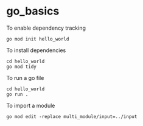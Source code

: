 # go_basics

To enable dependency tracking
```
go mod init hello_world
```

To install dependencies
```
cd hello_world
go mod tidy
```

To run a go file
```
cd hello_world
go run .
```

To import a module
```
go mod edit -replace multi_module/input=../input

